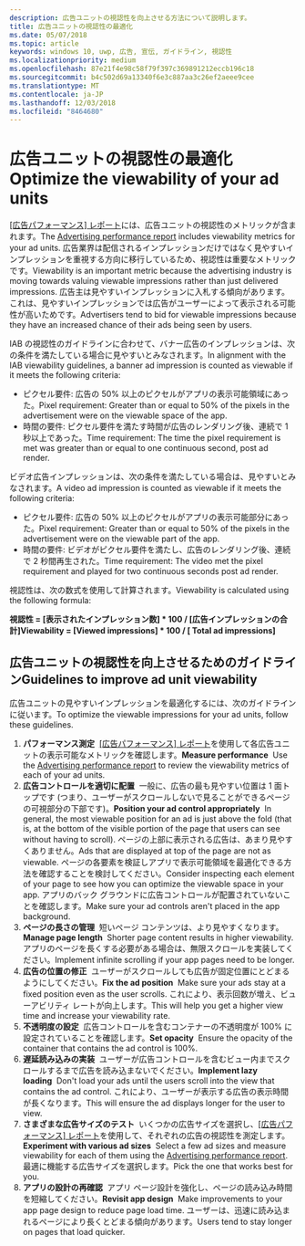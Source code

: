 ```yaml
---
description: 広告ユニットの視認性を向上させる方法について説明します。
title: 広告ユニットの視認性の最適化
ms.date: 05/07/2018
ms.topic: article
keywords: windows 10, uwp, 広告, 宣伝, ガイドライン, 視認性
ms.localizationpriority: medium
ms.openlocfilehash: 87e21f4e98c58f79f397c369891212eccb196c18
ms.sourcegitcommit: b4c502d69a13340f6e3c887aa3c26ef2aeee9cee
ms.translationtype: MT
ms.contentlocale: ja-JP
ms.lasthandoff: 12/03/2018
ms.locfileid: "8464680"
---
```

# <a name="optimize-the-viewability-of-your-ad-units"></a><span data-ttu-id="fdb7b-104">広告ユニットの視認性の最適化</span><span class="sxs-lookup"><span data-stu-id="fdb7b-104">Optimize the viewability of your ad units</span></span>

<span data-ttu-id="fdb7b-105">[[広告パフォーマンス] レポート](../publish/advertising-performance-report.md)には、広告ユニットの視認性のメトリックが含まれます。</span><span class="sxs-lookup"><span data-stu-id="fdb7b-105">The [Advertising performance report](../publish/advertising-performance-report.md) includes viewability metrics for your ad units.</span></span> <span data-ttu-id="fdb7b-106">広告業界は配信されるインプレッションだけではなく見やすいインプレッションを重視する方向に移行しているため、視認性は重要なメトリックです。</span><span class="sxs-lookup"><span data-stu-id="fdb7b-106">Viewability is an important metric because the advertising industry is moving towards valuing viewable impressions rather than just delivered impressions.</span></span> <span data-ttu-id="fdb7b-107">広告主は見やすいインプレッションに入札する傾向があります。これは、見やすいインプレッションでは広告がユーザーによって表示される可能性が高いためです。</span><span class="sxs-lookup"><span data-stu-id="fdb7b-107">Advertisers tend to bid for viewable impressions because they have an increased chance of their ads being seen by users.</span></span>  

<span data-ttu-id="fdb7b-108">IAB の視認性のガイドラインに合わせて、バナー広告のインプレッションは、次の条件を満たしている場合に見やすいとみなされます。</span><span class="sxs-lookup"><span data-stu-id="fdb7b-108">In alignment with the IAB viewability guidelines, a banner ad impression is counted as viewable if it meets the following criteria:</span></span>

* <span data-ttu-id="fdb7b-109">ピクセル要件: 広告の 50% 以上のピクセルがアプリの表示可能領域にあった。</span><span class="sxs-lookup"><span data-stu-id="fdb7b-109">Pixel requirement: Greater than or equal to 50% of the pixels in the advertisement were on the viewable space of the app.</span></span>
* <span data-ttu-id="fdb7b-110">時間の要件: ピクセル要件を満たす時間が広告のレンダリング後、連続で 1 秒以上であった。</span><span class="sxs-lookup"><span data-stu-id="fdb7b-110">Time requirement: The time the pixel requirement is met was greater than or equal to one continuous second, post ad render.</span></span>

<span data-ttu-id="fdb7b-111">ビデオ広告インプレッションは、次の条件を満たしている場合は、見やすいとみなされます。</span><span class="sxs-lookup"><span data-stu-id="fdb7b-111">A video ad impression is counted as viewable if it meets the following criteria:</span></span>

* <span data-ttu-id="fdb7b-112">ピクセル要件: 広告の 50% 以上のピクセルがアプリの表示可能部分にあった。</span><span class="sxs-lookup"><span data-stu-id="fdb7b-112">Pixel requirement: Greater than or equal to 50% of the pixels in the advertisement were on the viewable part of the app.</span></span>
* <span data-ttu-id="fdb7b-113">時間の要件: ビデオがピクセル要件を満たし、広告のレンダリング後、連続で 2 秒間再生された。</span><span class="sxs-lookup"><span data-stu-id="fdb7b-113">Time requirement: The video met the pixel requirement and played for two continuous seconds post ad render.</span></span>

<span data-ttu-id="fdb7b-114">視認性は、次の数式を使用して計算されます。</span><span class="sxs-lookup"><span data-stu-id="fdb7b-114">Viewability is calculated using the following formula:</span></span>

**<span data-ttu-id="fdb7b-115">視認性 = [表示されたインプレッション数] \* 100 / [広告インプレッションの合計]</span><span class="sxs-lookup"><span data-stu-id="fdb7b-115">Viewability = [Viewed impressions] \* 100 / [ Total ad impressions]</span></span>**

## <a name="guidelines-to-improve-ad-unit-viewability"></a><span data-ttu-id="fdb7b-116">広告ユニットの視認性を向上させるためのガイドライン</span><span class="sxs-lookup"><span data-stu-id="fdb7b-116">Guidelines to improve ad unit viewability</span></span>

<span data-ttu-id="fdb7b-117">広告ユニットの見やすいインプレッションを最適化するには、次のガイドラインに従います。</span><span class="sxs-lookup"><span data-stu-id="fdb7b-117">To optimize the viewable impressions for your ad units, follow these guidelines.</span></span>

1. <span data-ttu-id="fdb7b-118">**パフォーマンス測定**&nbsp;&nbsp;[[広告パフォーマンス] レポート](../publish/advertising-performance-report.md)を使用して各広告ユニットの表示可能なメトリックを確認します。</span><span class="sxs-lookup"><span data-stu-id="fdb7b-118">**Measure performance**&nbsp;&nbsp;Use the [Advertising performance report](../publish/advertising-performance-report.md) to review the viewability metrics of each of your ad units.</span></span>
2.  <span data-ttu-id="fdb7b-119">**広告コントロールを適切に配置**&nbsp;&nbsp;一般に、広告の最も見やすい位置は 1 面トップです (つまり、ユーザーがスクロールしないで見ることができるページの可視部分の下部です)。</span><span class="sxs-lookup"><span data-stu-id="fdb7b-119">**Position your ad control appropriately**&nbsp;&nbsp;In general, the most viewable position for an ad is just above the fold (that is, at the bottom of the visible portion of the page that users can see without having to scroll).</span></span> <span data-ttu-id="fdb7b-120">ページの上部に表示される広告は、あまり見やすくありません。</span><span class="sxs-lookup"><span data-stu-id="fdb7b-120">Ads that are displayed at top of the page are not as viewable.</span></span> <span data-ttu-id="fdb7b-121">ページの各要素を検証しアプリで表示可能領域を最適化できる方法を確認することを検討してください。</span><span class="sxs-lookup"><span data-stu-id="fdb7b-121">Consider inspecting each element of your page to see how you can optimize the viewable space in your app.</span></span> <span data-ttu-id="fdb7b-122">アプリのバック グラウンドに広告コントロールが配置されていないことを確認します。</span><span class="sxs-lookup"><span data-stu-id="fdb7b-122">Make sure your ad controls aren't placed in the app background.</span></span>
3.  <span data-ttu-id="fdb7b-123">**ページの長さの管理**&nbsp;&nbsp;短いページ コンテンツは、より見やすくなります。</span><span class="sxs-lookup"><span data-stu-id="fdb7b-123">**Manage page length**&nbsp;&nbsp;Shorter page content results in higher viewability.</span></span> <span data-ttu-id="fdb7b-124">アプリのページを長くする必要がある場合は、無限スクロールを実装してください。</span><span class="sxs-lookup"><span data-stu-id="fdb7b-124">Implement infinite scrolling if your app pages need to be longer.</span></span>
4.  <span data-ttu-id="fdb7b-125">**広告の位置の修正**&nbsp;&nbsp;ユーザーがスクロールしても広告が固定位置にとどまるようにしてください。</span><span class="sxs-lookup"><span data-stu-id="fdb7b-125">**Fix the ad position**&nbsp;&nbsp;Make sure your ads stay at a fixed position even as the user scrolls.</span></span> <span data-ttu-id="fdb7b-126">これにより、表示回数が増え、ビューアビリティ レートが向上します。</span><span class="sxs-lookup"><span data-stu-id="fdb7b-126">This will help you get a higher view time and increase your viewability rate.</span></span>
5.  <span data-ttu-id="fdb7b-127">**不透明度の設定**&nbsp;&nbsp;広告コントロールを含むコンテナーの不透明度が 100% に設定されていることを確認します。</span><span class="sxs-lookup"><span data-stu-id="fdb7b-127">**Set opacity**&nbsp;&nbsp;Ensure the opacity of the container that contains the ad control is 100%.</span></span>
6.  <span data-ttu-id="fdb7b-128">**遅延読み込みの実装**&nbsp;&nbsp;ユーザーが広告コントロールを含むビュー内までスクロールするまで広告を読み込まないでください。</span><span class="sxs-lookup"><span data-stu-id="fdb7b-128">**Implement lazy loading**&nbsp;&nbsp;Don't load your ads until the users scroll into the view that contains the ad control.</span></span> <span data-ttu-id="fdb7b-129">これにより、ユーザーが表示する広告の表示時間が長くなります。</span><span class="sxs-lookup"><span data-stu-id="fdb7b-129">This will ensure the ad displays longer for the user to view.</span></span>
7.  <span data-ttu-id="fdb7b-130">**さまざまな広告サイズのテスト**&nbsp;&nbsp;いくつかの広告サイズを選択し、[[広告パフォーマンス] レポート](../publish/advertising-performance-report.md)を使用して、それぞれの広告の視認性を測定します。</span><span class="sxs-lookup"><span data-stu-id="fdb7b-130">**Experiment with various ad sizes**&nbsp;&nbsp;Select a few ad sizes and measure viewability for each of them using the [Advertising performance report](../publish/advertising-performance-report.md).</span></span> <span data-ttu-id="fdb7b-131">最適に機能する広告サイズを選択します。</span><span class="sxs-lookup"><span data-stu-id="fdb7b-131">Pick the one that works best for you.</span></span>
8.  <span data-ttu-id="fdb7b-132">**アプリの設計の再確認**&nbsp;&nbsp;アプリ ページ設計を強化し、ページの読み込み時間を短縮してください。</span><span class="sxs-lookup"><span data-stu-id="fdb7b-132">**Revisit app design**&nbsp;&nbsp;Make improvements to your app page design to reduce page load time.</span></span> <span data-ttu-id="fdb7b-133">ユーザーは、迅速に読み込まれるページにより長くとどまる傾向があります。</span><span class="sxs-lookup"><span data-stu-id="fdb7b-133">Users tend to stay longer on pages that load quicker.</span></span>
